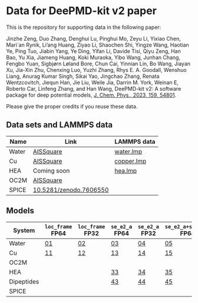 # Data for DeePMD-kit v2 paper

This is the repository for supporting data in the following paper:

Jinzhe Zeng, Duo Zhang, Denghui Lu, Pinghui Mo, Zeyu Li, Yixiao Chen, Mari´an Rynik, Li’ang Huang, Ziyao Li, Shaochen Shi, Yingze Wang,
Haotian Ye, Ping Tuo, Jiabin Yang, Ye Ding, Yifan Li, Davide Tisi, Qiyu
Zeng, Han Bao, Yu Xia, Jiameng Huang, Koki Muraoka, Yibo Wang,
Junhan Chang, Fengbo Yuan, Sigbjørn Løland Bore, Chun Cai, Yinnian Lin,
Bo Wang, Jiayan Xu, Jia-Xin Zhu, Chenxing Luo, Yuzhi Zhang, Rhys E. A.
Goodall, Wenshuo Liang, Anurag Kumar Singh, Sikai Yao, Jingchao Zhang,
Renata Wentzcovitch, Jiequn Han, Jie Liu, Weile Jia, Darrin M. York,
Weinan E, Roberto Car, Linfeng Zhang, and Han Wang,
DeePMD-kit v2: A software package for deep potential models,
[J. Chem. Phys., 2023, 159, 54801](https://doi.org/10.1063/5.0155600).

Please give the proper credits if you reuse these data.

## Data sets and LAMMPS data

| Name  | Link           | LAMMPS data |
| ----- | -------------- | ----------- |
| Water | [AISSquare](https://aissquare.com/datasets/detail?pageType=datasets&name=H2O-PBE0TS) | [water.lmp](models/water.lmp) |
| Cu    | [AISSquare](https://aissquare.com/datasets/detail?pageType=datasets&name=Cu-dpgen) | [copper.lmp](models/copper.lmp) |
| HEA   | Coming soon | [hea.lmp](models/hea.lmp) |
| OC2M  | [AISSquare](https://aissquare.com/datasets/detail?pageType=datasets&name=Open_Catalyst_2020%28OC20_Dataset%29) | |
| SPICE | [10.5281/zenodo.7606550](https://doi.org/10.5281/zenodo.7606550) | |

## Models

| System  | `loc_frame` FP64 | `loc_frame` FP32 | `se_e2_a` FP64 | `se_e2_a` FP32 | `se_e2_a+se_e2_r` FP64 | `se_e2_a+se_e2_r` FP32 | `se_e2_a+se_e3` FP64 | `se_e2_a+se_e3` FP32 | `se_atten` FP64 | `se_atten` FP32 |
| ------- | ---------------- | ---------------- | ---------------- | ---------------- | ---------------- | ---------------- | ---------------- | ---------------- | ---------------- | ---------------- |
| Water | [01](models/01) | [02](models/02) | [03](models/03) | [04](models/04) | [05](models/05) | [06](models/06) | [07](models/07) | [08](models/08) | [09](models/09) | [10](models/10) |
| Cu | [11](models/11) | [12](models/12) | [13](models/13) | [14](models/14) | [15](models/15) | [16](models/16) | [17](models/17) | [18](models/18) | [19](models/19) | [20](models/20) | 
| OC2M |  |  |  |  |  |  |  |  | [29](models/29) | [30](models/30) | 
| HEA  |  |  | [33](models/33) | [34](models/34) | [35](models/35) | [36](models/36) | [37](models/37) | [38](models/38) | [39](models/39) | [40](models/40) | 
| Dipeptides |  |  | [43](models/43) | [44](models/44) | [45](models/45) | [46](models/46) | [47](models/47) | [48](models/48) | [49](models/49) | [50](models/50) | 
| SPICE |  |  |  |  |  |  |  |  | [59](models/59) | [60](models/60) | 
